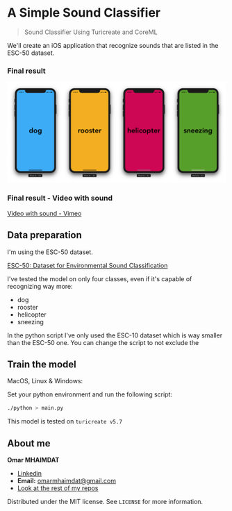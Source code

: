 # A Simple Sound Classifier
> Sound Classifier Using Turicreate and CoreML

We'll create an iOS application that recognize sounds that are listed in the ESC-50 dataset.

### Final result
![Final Results](final-result.png)

### Final result - Video with sound
[Video with sound - Vimeo](https://vimeo.com/355820387)

## Data preparation

I'm using the ESC-50 dataset.

[ESC-50: Dataset for Environmental Sound Classification](https://github.com/karoldvl/ESC-50)

I've tested the model on only four classes, even if it's capable of recognizing way more:

* dog
* rooster
* helicopter
* sneezing

In the python script I've only used the ESC-10 dataset which is way smaller than the ESC-50 one. You can change the script to not exclude the 


## Train the model

MacOS, Linux & Windows:

Set your python environment and run the following script:

```sh
./python > main.py
```

This model is tested on `turicreate v5.7`

## About me

**Omar MHAIMDAT** 

* [Linkedin](https://www.linkedin.com/in/omarmhaimdat/)
* **Email:** omarmhaimdat@gmail.com
* [Look at the rest of my repos](https://github.com/omarmhaimdat/)

Distributed under the MIT license. See ``LICENSE`` for more information.

